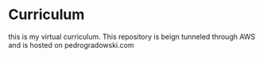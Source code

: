 # Curriculum
this is my virtual curriculum. This repository is beign tunneled through AWS and is hosted on pedrogradowski.com

